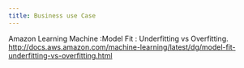 ```yaml
---
title: Business use Case 
---
```

Amazon Learning Machine :Model Fit : Underfitting vs Overfitting.​
http://docs.aws.amazon.com/machine-learning/latest/dg/model-fit-underfitting-vs-overfitting.html​
